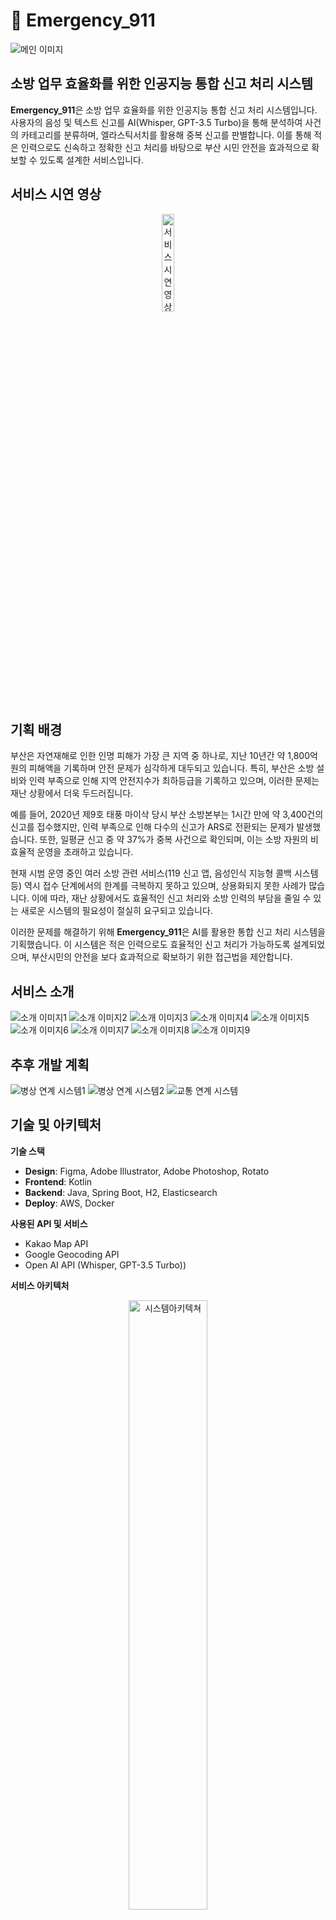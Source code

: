 # 🚒 Emergency_911
![메인 이미지](/asset/main.png)
## 소방 업무 효율화를 위한 인공지능 통합 신고 처리 시스템

**Emergency_911**은 소방 업무 효율화를 위한 인공지능 통합 신고 처리 시스템입니다. 사용자의 음성 및 텍스트 신고를 AI(Whisper, GPT-3.5 Turbo)을 통해 분석하여 사건의 카테고리를 분류하며, 엘라스틱서치를 활용해 중복 신고를 판별합니다. 이를 통해 적은 인력으로도 신속하고 정확한 신고 처리를 바탕으로 부산 시민 안전을 효과적으로 확보할 수 있도록 설계한 서비스입니다.

## 서비스 시연 영상
<p align="center">
  <a href="https://www.youtube.com/shorts/NKZJTZo1xJk">
    <img src="/asset/thumbnail.png" width="20%" alt="서비스 시연 영상">
  </a>
</p>

## 기획 배경
부산은 자연재해로 인한 인명 피해가 가장 큰 지역 중 하나로, 지난 10년간 약 1,800억 원의 피해액을 기록하며 안전 문제가 심각하게 대두되고 있습니다. 특히, 부산은 소방 설비와 인력 부족으로 인해 지역 안전지수가 최하등급을 기록하고 있으며, 이러한 문제는 재난 상황에서 더욱 두드러집니다.

예를 들어, 2020년 제9호 태풍 마이삭 당시 부산 소방본부는 1시간 만에 약 3,400건의 신고를 접수했지만, 인력 부족으로 인해 다수의 신고가 ARS로 전환되는 문제가 발생했습니다. 또한, 일평균 신고 중 약 37%가 중복 사건으로 확인되며, 이는 소방 자원의 비효율적 운영을 초래하고 있습니다.

현재 시범 운영 중인 여러 소방 관련 서비스(119 신고 앱, 음성인식 지능형 콜백 시스템 등) 역시 접수 단계에서의 한계를 극복하지 못하고 있으며, 상용화되지 못한 사례가 많습니다. 이에 따라, 재난 상황에서도 효율적인 신고 처리와 소방 인력의 부담을 줄일 수 있는 새로운 시스템의 필요성이 절실히 요구되고 있습니다.

이러한 문제를 해결하기 위해 **Emergency_911**은 AI를 활용한 통합 신고 처리 시스템을 기획했습니다. 이 시스템은 적은 인력으로도 효율적인 신고 처리가 가능하도록 설계되었으며, 부산시민의 안전을 보다 효과적으로 확보하기 위한 접근법을 제안합니다.

## 서비스 소개
![소개 이미지1](/asset/intro1.png)
![소개 이미지2](/asset/intro2.png)
![소개 이미지3](/asset/intro3.png)
![소개 이미지4](/asset/intro4.png)
![소개 이미지5](/asset/intro7.png)
![소개 이미지6](/asset/intro8.png)
![소개 이미지7](/asset/intro9.png)
![소개 이미지8](/asset/intro10.png)
![소개 이미지9](/asset/intro11.png)

## 추후 개발 계획
![병상 연계 시스템1](/asset/intro13.png)
![병상 연계 시스템2](/asset/intro14.png)
![교통 연계 시스템](/asset/intro15.png)

## 기술 및 아키텍처
**기술 스택**
- **Design**: Figma, Adobe Illustrator, Adobe Photoshop, Rotato
- **Frontend**: Kotlin
- **Backend**: Java, Spring Boot, H2, Elasticsearch 
- **Deploy**: AWS, Docker

**사용된 API 및 서비스**
- Kakao Map API
- Google Geocoding API
- Open AI API (Whisper, GPT-3.5 Turbo))

**서비스 아키텍처**
<p align="center">
  <img src="/asset/시스템아키텍쳐.png" width="50%" alt="시스템아키텍쳐">
</p>

**플로우 차트**
<p align="center">
  <img src="/asset/플로우차트.png" width="50%" alt="플로우차트">
</p>

**API 명세서**
[API 명세서](https://documenter.getpostman.com/view/34763300/2sAYXFhx6w)


## 다이빙갈매기 🦅

### 팀원 소개
<div align="center">
  <table>
    <tr>
      <td align="center" width="33%">
        <img src="https://avatars.githubusercontent.com/u/55781137?v=4" width="100" height="100"><br>
        <a href="https://github.com/J-1ac">이상준</a><br>
        BE
      </td>
      <td align="center" width="33%">
        <img src="https://avatars.githubusercontent.com/u/182388479?v=4" width="100" height="100"><br>
        <a href="https://github.com/LeeJuAe124">이주애</a><br>
        Design
      </td>
      <td align="center" width="33%">
        <img src="https://avatars.githubusercontent.com/u/77396909?v=4" width="100" height="100"><br>
        <a href="https://github.com/gykim22">김기윤</a><br>
        FE
      </td>
    </tr>
  </table>
</div>

--- 
MIT License 

Copyright (c) 2025 Diving-Seagull
